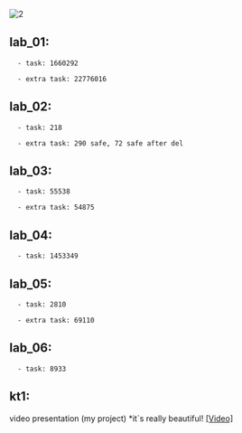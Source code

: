 
![2](https://github.com/user-attachments/assets/8f662ef2-8992-4e81-990c-25a2af813b0b)


lab_01:
---
      - task: 1660292
      
      - extra task: 22776016


lab_02:
--- 
      - task: 218
      
      - extra task: 290 safe, 72 safe after del
      
lab_03:
--- 
      - task: 55538
      
      - extra task: 54875

lab_04:
--- 
      - task: 1453349

lab_05:
--- 
      - task: 2810
      
      - extra task: 69110

lab_06:
--- 
      - task: 8933

kt1:
---
  video presentation (my project) *it`s really beautiful!
  [[Video]](https://youtu.be/FH5a4W29kAw)



  

